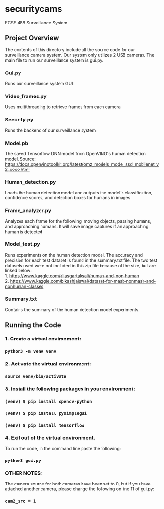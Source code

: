 # securitycams
ECSE 488 Surveillance System

## Project Overview
The contents of this directory include all the source code for our surveillance camera system. Our system only utilizes 2 USB cameras. The main file to run our surveillance system is gui.py.

### Gui.py
Runs our surveillance system GUI 

### Video_frames.py
Uses multithreading to retrieve frames from each camera

### Security.py
Runs the backend of our surveillance system 

### Model.pb
The saved Tensorflow DNN model from OpenVINO's human detection model. Source: https://docs.openvinotoolkit.org/latest/omz_models_model_ssd_mobilenet_v2_coco.html

### Human_detection.py
Loads the human detection model and outputs the model's classification, confidence scores, and detection boxes for humans in images

### Frame_analyzer.py
Analyzes each frame for the following: moving objects, passing humans, and approaching humans. It will save image captures if an approaching human is detected

### Model_test.py
Runs experiments on the human detection model. The accuracy and precision for each test dataset is found in the summary.txt file. The two test datasets used were not included in this zip file because of the size, but are linked below:<br>
    1. https://www.kaggle.com/aliasgartaksali/human-and-non-human <br>
    2. https://www.kaggle.com/bikashjaiswal/dataset-for-mask-nonmask-and-nonhuman-classes <br>

### Summary.txt
Contains the summary of the human detection model experiments.

## Running the Code

### 1. Create a virtual environment:

### `python3 -m venv venv`

### 2. Activate the virtual environment:

### `source venv/bin/activate`

### 3. Install the following packages in your environment:

### `(venv) $ pip install opencv-python`
### `(venv) $ pip install pysimplegui`
### `(venv) $ pip install tensorflow`

### 4. Exit out of the virtual environment. 
To run the code, in the command line paste the following:

### `python3 gui.py`

### OTHER NOTES:
The camera source for both cameras have been set to 0, but if you have attached another camera, please change the following on line 11 of gui.py:
    
### `cam2_src = 1`


